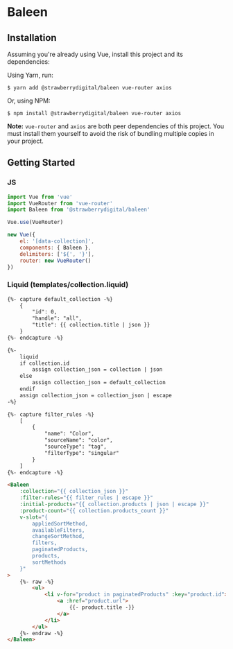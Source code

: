 # Baleen

## Installation
Assuming you're already using Vue, install this project and its dependencies:

Using Yarn, run:
```shell
$ yarn add @strawberrydigital/baleen vue-router axios
```

Or, using NPM:
```shell
$ npm install @strawberrydigital/baleen vue-router axios
```

**Note:** `vue-router` and `axios` are both peer dependencies of this project. You must install them yourself to avoid the risk of bundling multiple copies in your project.

## Getting Started
### JS
```js
import Vue from 'vue'
import VueRouter from 'vue-router'
import Baleen from '@strawberrydigital/baleen'

Vue.use(VueRouter)

new Vue({
    el: '[data-collection]',
    components: { Baleen },
    delimiters: ['${', '}'],
    router: new VueRouter()
})
```
### Liquid (templates/collection.liquid)
```html
{%- capture default_collection -%}
    {
        "id": 0,
        "handle": "all",
        "title": {{ collection.title | json }}
    }
{%- endcapture -%}

{%-
    liquid
    if collection.id
        assign collection_json = collection | json
    else
        assign collection_json = default_collection
    endif
    assign collection_json = collection_json | escape
-%}

{%- capture filter_rules -%}
    [
        {
            "name": "Color",
            "sourceName": "color",
            "sourceType": "tag",
            "filterType": "singular"
        }
    ]
{%- endcapture -%}

<Baleen
    :collection="{{ collection_json }}"
    :filter-rules="{{ filter_rules | escape }}"
    :initial-products="{{ collection.products | json | escape }}"
    :product-count="{{ collection.products_count }}"
    v-slot="{
        appliedSortMethod,
        availableFilters,
        changeSortMethod,
        filters,
        paginatedProducts,
        products,
        sortMethods
    }"
>
    {%- raw -%}
        <ul>
            <li v-for="product in paginatedProducts" :key="product.id">
                <a :href="product.url">
                    {{- product.title -}}
                </a>
            </li>
        </ul>
    {%- endraw -%}
</Baleen>
```
